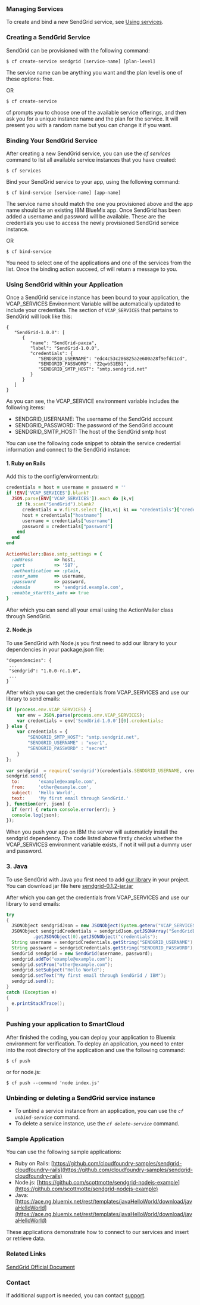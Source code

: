 ### Managing Services

To create and bind a new SendGrid service, see [Using services](http://www.ng.bluemix.net/docs/BuildingWeb.jsp#use-service).

### Creating a SendGrid Service

SendGrid can be provisioned with the following command:

```
$ cf create-service sendgrid [service-name] [plan-level]
```

The service name can be anything you want and the plan level is one of these options: free.

OR

```
$ cf create-service
```

cf prompts you to choose one of the available service offerings, and then ask you for a unique instance name and the plan for the service. It will present you with a random name but you can change it if you want.

### Binding Your SendGrid Service

After creating a new SendGrid service, you can use the _cf services_ command to list all available service instances that you have created:

```
$ cf services
```

Bind your SendGrid service to your app, using the following command:

```
$ cf bind-service [service-name] [app-name]
```

The service name should match the one you provisioned above and the app name should be an existing IBM BlueMix app.
Once SendGrid has been added a username and password will be available. These are the credentials you use to access the newly provisioned SendGrid service instance.

OR

```
$ cf bind-service
```

You need to select one of the applications and one of the services from the list. Once the binding action succeed, cf will return a message to you.

### Using SendGrid within your Application

Once a SendGrid service instance has been bound to your application, the VCAP_SERVICES Environment Variable will be automatically updated to include your credentials. The section of `VCAP_SERVICES` that pertains to SendGrid will look like this:

```
{
   "SendGrid-1.0.0": [
      {
         "name": "SendGrid-paxza",
         "label": "SendGrid-1.0.0",
         "credentials": {
            "SENDGRID_USERNAME": "edc4c53c286825a2e600a28f9efdc1cd",
            "SENDGRID_PASSWORD": "Z2qwbS1EB1",
            "SENDGRID_SMTP_HOST": "smtp.sendgrid.net"
         }
      }
   ]
}
```

As you can see, the VCAP_SERVICE environment variable includes the following items:

*   SENDGRID_USERNAME: The username of the SendGrid account
*   SENDGRID_PASSWORD: The password of the SendGrid account
*   SENDGRID_SMTP_HOST: The host of the SendGrid smtp host

You can use the following code snippet to obtain the service credential information and connect to the SendGrid instance:

#### 1. Ruby on Rails

Add this to the config/envirorment.rb:

```Ruby
credentials = host = username = password = ''
if !ENV['VCAP_SERVICES'].blank?
  JSON.parse(ENV['VCAP_SERVICES']).each do |k,v|
    if !k.scan("SendGrid").blank?
      credentials = v.first.select {|k1,v1| k1 == "credentials"}["credentials"]
      host = credentials["hostname"]
      username = credentials["username"]
      password = credentials["password"]
    end
  end
end
 
ActionMailer::Base.smtp_settings = {
  :address        => host,
  :port           => '587',
  :authentication => :plain,
  :user_name      => username,
  :password       => password,
  :domain         => 'sendgrid.example.com',
  :enable_starttls_auto => true
}
```

After which you can send all your email using the ActionMailer class through SendGrid.

#### 2. Node.js

To use SendGrid with Node.js you first need to add our library to your dependencies in your package.json file:

```
"dependencies": {
 ...
 "sendgrid": "1.0.0-rc.1.0",
 ...
}
```  

After which you can get the credentials from VCAP_SERVICES and use our library to send emails:

```JavaScript
if (process.env.VCAP_SERVICES) {
    var env = JSON.parse(process.env.VCAP_SERVICES);
    var credentials = env['SendGrid-1.0.0'][0].credentials;
} else {
    var credentials = {
        "SENDGRID_SMTP_HOST": "smtp.sendgrid.net",
        "SENDGRID_USERNAME" : "user1",
        "SENDGRID_PASSWORD" : "secret"
    }
};
 
var sendgrid  = require('sendgrid')(credentials.SENDGRID_USERNAME, credentials.SENDGRID_PASSWORD);
sendgrid.send({
  to:       'example@example.com',
  from:     'other@example.com',
  subject:  'Hello World',
  text:     'My first email through SendGrid.'
}, function(err, json) {
  if (err) { return console.error(err); }
  console.log(json);
});
```

When you push your app on IBM the server will automaticly install the sendgrid dependency. The code listed above firstly checks whether the VCAP_SERVICES environment variable exists, if not it will put a dummy user and password.

### 3. Java

To use SendGrid with Java you first need to add [our library](https://github.com/sendgrid/sendgrid-java#via-copypaste) in your project. You can download jar file here [sendgrid-0.1.2-jar.jar](https://github.com/sendgrid/sendgrid-java/blob/master/repo/com/github/sendgrid/0.1.2/sendgrid-0.1.2-jar.jar?raw=true)

After which you can get the credentials from VCAP_SERVICES and use our library to send emails:

```Java
try
{
  JSONObject sendgridJson = new JSONObject(System.getenv("VCAP_SERVICES"));
  JSONObject sendgridCredentials = sendgridJson.getJSONArray("SendGridDemo-1.0.0")
          .getJSONObject(0).getJSONObject("credentials");
  String username = sendgridCredentials.getString("SENDGRID_USERNAME");
  String password = sendgridCredentials.getString("SENDGRID_PASSWORD");
  SendGrid sendgrid = new SendGrid(username, password);
  sendgrid.addTo("example@example.com");
  sendgrid.setFrom("other@example.com");
  sendgrid.setSubject("Hello World");
  sendgrid.setText("My first email through SendGrid / IBM");
  sendgrid.send();
}
catch (Exception e)
{
  e.printStackTrace();
}
```

### Pushing your application to SmartCloud

After finished the coding, you can deploy your application to Bluemix environment for verification. To deploy an application, you need to enter into the root directory of the application and use the following command:

```
$ cf push
```

or for node.js:

```
$ cf push --command 'node index.js'
```

### <span style="color: rgb(0,0,0);">Unbinding or deleting a SendGrid service instance</span>

*   To unbind a service instance from an application, you can use the _`cf unbind-service`_ command.
*   To delete a service instance, use the _`cf delete-service`_ command.

### Sample Application

You can use the following sample applications:

*   Ruby on Rails: [https://github.com/cloudfoundry-samples/sendgrid-cloudfoundry-rails](https://github.com/cloudfoundry-samples/sendgrid-cloudfoundry-rails)
*   Node.js: [https://github.com/scottmotte/sendgrid-nodejs-example](https://github.com/scottmotte/sendgrid-nodejs-example)
*   Java: [https://ace.ng.bluemix.net/rest/templates/javaHelloWorld/download/javaHelloWorld](https://ace.ng.bluemix.net/rest/templates/javaHelloWorld/download/javaHelloWorld)

These applications demonstrate how to connect to our services and insert or retrieve data.

### Related Links

[SendGrid Official Document](http://sendgrid.com/docs/index.html)

### Contact

If additional support is needed, you can contact [support](https://sendgrid.zendesk.com/hc/en-us).
